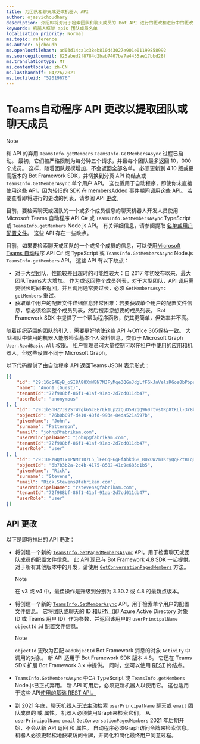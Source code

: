 ```yaml
---
title: 为团队和聊天成更改机器人 API
author: ojasvichoudhary
description: 介绍即将对用于检索团队和聊天成员的 Bot API 进行的更改和进行中的更改
keywords: 机器人框架 apis 团队成员名单
localization_priority: Normal
ms.topic: reference
ms.author: ojchoudh
ms.openlocfilehash: ad03d14ca1c38eb810d43027e901e01199858992
ms.sourcegitcommit: 825abed2f8784d2bab7407ba7a4455ae17bbd28f
ms.translationtype: MT
ms.contentlocale: zh-CN
ms.lasthandoff: 04/26/2021
ms.locfileid: "52019676"
---
```

# <a name="teams-bot-api-changes-to-fetch-team-or-chat-members"></a>Teams自动程序 API 更改以提取团队或聊天成员

>[!NOTE]
> 和 API 的弃用 `TeamsInfo.getMembers` `TeamsInfo.GetMembersAsync` 过程已启动。 最初，它们被严格限制为每分钟五个请求，并且每个团队最多返回 10，000 个成员。 这样，随着团队规模增加，不会返回全部名单。
> 必须更新到 4.10 版或更高版本的 Bot Framework SDK，并切换到分页 API 终结点或 `TeamsInfo.GetMemberAsync` 单个用户 API。 这也适用于自动程序，即使你未直接使用这些 API，因为较旧的 SDK 在 [membersAdded](../bots/how-to/conversations/subscribe-to-conversation-events.md#team-members-added) 事件期间调用这些 API。 若要查看即将进行的更改的列表，请参阅 API [更改](team-chat-member-api-changes.md#api-changes)。 

目前，要检索聊天或团队的一个或多个成员信息的聊天机器人开发人员使用 Microsoft Teams 自动程序 API C# 或 `TeamsInfo.GetMembersAsync` TypeScript 或 `TeamsInfo.getMembers` Node.js API。 有关详细信息，请参阅提取 [名单或用户配置文件](../bots/how-to/get-teams-context.md#fetch-the-roster-or-user-profile)。 这些 API 存在一些缺点。

目前，如果要检索聊天或团队的一个或多个成员的信息，可以使用[Microsoft Teams 自动](https://docs.microsoft.com/microsoftteams/platform/bots/how-to/get-teams-context?tabs=dotnet#fetch-the-roster-or-user-profile)程序 API C# 或 TypeScript 或 `TeamsInfo.GetMembersAsync` Node.js `TeamsInfo.getMembers` API。 这些 API 有以下缺点：

* 对于大型团队，性能较差且超时的可能性较大：自 2017 年初发布以来，最大团队Teams大大增加。 作为或返回整个成员列表，对于大型团队，API 调用需要很长时间来返回，并且调用通常要过长，必须 `GetMembersAsync` `getMembers` 重试。
* 获取单个用户的配置文件详细信息非常困难：若要获取单个用户的配置文件信息，您必须检索整个成员列表，然后搜索您想要的成员列表。 Bot Framework SDK 中提供了一个帮助程序函数，使其更简单，但效率并不高。

随着组织范围的团队的引入，需要更好地使这些 API 与Office 365保持一致。 大型团队中使用的机器人能够检索基本个人资料信息，类似于 Microsoft Graph `User.ReadBasic.All` 权限。 租户管理员可大量控制可以在租户中使用的应用和机器人，但这些设置不同于 Microsoft Graph。

以下代码提供了由自动程序 API 返回Teams JSON 表示形式：

```json
[{
    "id": "29:1GcS4EyB_oSI8A88XmWBN7NJFyMqe3QGnJdgLfFGkJnVelzRGos0bPbpsfJjcbAD22bmKc4GMbrY2g4JDrrA8vM06X1-cHHle4zOE6U4ttcc",
    "name": "Anon1 (Guest)",
    "tenantId":"72f988bf-86f1-41af-91ab-2d7cd011db47",
    "userRole": "anonymous"
}, {
    "id": "29:1bSnHZ7Js2STWrgk6ScEErLk1Lp2zQuD5H2qQ960rtvstKp8tKLl-3r8b6DoW0QxZimuTxk_kupZ1DBMpvIQQUAZL-PNj0EORDvRZXy8kvWk",
    "objectId": "76b0b09f-d410-48fd-993e-84da521a597b",
    "givenName": "John",
    "surname": "Patterson",
    "email": "johnp@fabrikam.com",
    "userPrincipalName": "johnp@fabrikam.com",
    "tenantId":"72f988bf-86f1-41af-91ab-2d7cd011db47",
    "userRole": "user"
}, {
    "id": "29:1URzNQM1x1PNMr1D7L5_lFe6qF6gEfAbkdG8_BUxOW2mTKryQqEZtBTqDt10-MghkzjYDuUj4KG6nvg5lFAyjOLiGJ4jzhb99WrnI7XKriCs",
    "objectId": "6b7b3b2a-2c4b-4175-8582-41c9e685c1b5",
    "givenName": "Rick",
    "surname": "Stevens",
    "email": "Rick.Stevens@fabrikam.com",
    "userPrincipalName": "rstevens@fabrikam.com",
    "tenantId":"72f988bf-86f1-41af-91ab-2d7cd011db47",
    "userRole": "user"
}]
```

## <a name="api-changes"></a>API 更改

以下是即将推出的 API 更改：

* 将创建一个新的 [`TeamsInfo.GetPagedMembersAsync`](https://docs.microsoft.com/microsoftteams/platform/bots/how-to/get-teams-context?tabs=dotnet#fetch-the-roster-or-user-profile) API，用于检索聊天或团队成员的配置文件信息。 此 API 现已与 Bot Framework 4.8 SDK 一起提供。 对于所有其他版本中的开发，请使用 [`GetConversationPagedMembers`](https://docs.microsoft.com/dotnet/api/microsoft.bot.connector.conversationsextensions.getconversationpagedmembersasync?view=botbuilder-dotnet-stable&preserve-view=true) 方法。

    > [!NOTE]
    > 在 v3 或 v4 中，最佳操作是升级到分别为 3.30.2 或 4.8 的最新点版本。

* 将创建一个新的 [`TeamsInfo.GetMemberAsync`](https://docs.microsoft.com/microsoftteams/platform/bots/how-to/get-teams-context?tabs=dotnet#get-single-member-details) API，用于检索单个用户的配置文件信息。 它将团队或聊天的 ID 和[UPN（](https://docs.microsoft.com/windows/win32/ad/naming-properties#userprincipalname)即 Azure Active Directory 对象 ID 或 Teams 用户 ID）作为参数，并返回该用户的 `userPrincipalName` `objectId` `id` 配置文件信息。

    > [!NOTE]
    > `objectId` 更改为匹配 `aadObjectId` Bot Framework 消息的对象 `Activity` 中调用的对象。 新 API 适用于 Bot Framework SDK 版本 4.8。 它还在 Teams SDK 扩展 Bot Framework 3.x 中提供。 同时，您可以使用 [REST](https://docs.microsoft.com/microsoftteams/platform/bots/how-to/get-teams-context?tabs=json#get-single-member-details) 终结点。

* `TeamsInfo.GetMembersAsync` 中C# TypeScript 或 `TeamsInfo.getMembers` Node.js已正式弃用。 新 API 可用后，必须更新机器人以使用它。 这也适用于这些 API[使用的基础 REST API。](https://docs.microsoft.com/microsoftteams/platform/bots/how-to/get-teams-context?tabs=json#tabpanel_CeZOj-G++Q_json)
* 到 2021 年底，聊天机器人无法主动检索 `userPrincipalName` 聊天或 `email` 团队成员的 或 属性。 机器人必须使用Graph来检索它们。 从 `userPrincipalName` `email` `GetConversationPagedMembers` 2021 年后期开始，不会从新 API 返回 和 属性。 自动程序必须Graph访问令牌来检索信息。 机器人必须更轻松地获取访问令牌，并简化和简化最终用户同意过程。
